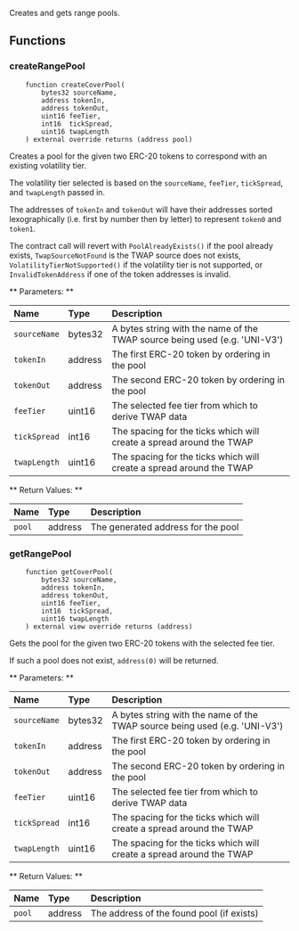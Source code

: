 Creates and gets range pools. 

## Functions

### createRangePool

```solidity
    function createCoverPool(
        bytes32 sourceName,
        address tokenIn,
        address tokenOut,
        uint16 feeTier,
        int16  tickSpread,
        uint16 twapLength
    ) external override returns (address pool)
```
Creates a pool for the given two ERC-20 tokens to correspond with an existing volatility tier.

The volatility tier selected is based on the `sourceName`, `feeTier`, `tickSpread`, and `twapLength` passed in.

The addresses of `tokenIn` and `tokenOut` will have their addresses sorted lexographically (i.e. first by number then by letter) to represent `token0` and `token1`.

The contract call will revert with `PoolAlreadyExists()` if the pool already exists, `TwapSourceNotFound` is the TWAP source does not exists, `VolatilityTierNotSupported()` if the volatility tier is not supported, or `InvalidTokenAddress` if one of the token addresses is invalid.

** Parameters: **

| Name     | Type    | Description                                     |
| :------- | :------ | :---------------------------------------------- |
| `sourceName` | bytes32 | A bytes string with the name of the TWAP source being used (e.g. 'UNI-V3')     |
| `tokenIn` | address | The first ERC-20 token by ordering in the pool     |
| `tokenOut` | address | The second ERC-20 token by ordering in the pool |
| `feeTier`      | uint16  | The selected fee tier from which to derive TWAP data                    |
| `tickSpread`| int16 | The spacing for the ticks which will create a spread around the TWAP |
| `twapLength`| uint16 | The spacing for the ticks which will create a spread around the TWAP |

** Return Values: **

| Name   | Type    | Description                           |
| :----- | :------ | :------------------------------------ |
| `pool` | address | The generated address for the pool    |

### getRangePool

```solidity
    function getCoverPool(
        bytes32 sourceName,
        address tokenIn,
        address tokenOut,
        uint16 feeTier,
        int16  tickSpread,
        uint16 twapLength
    ) external view override returns (address)
```

Gets the pool for the given two ERC-20 tokens with the selected fee tier.

If such a pool does not exist, `address(0)` will be returned.

** Parameters: **

| Name     | Type    | Description                                     |
| :------- | :------ | :---------------------------------------------- |
| `sourceName` | bytes32 | A bytes string with the name of the TWAP source being used (e.g. 'UNI-V3')     |
| `tokenIn` | address | The first ERC-20 token by ordering in the pool     |
| `tokenOut` | address | The second ERC-20 token by ordering in the pool |
| `feeTier`      | uint16  | The selected fee tier from which to derive TWAP data                    |
| `tickSpread`| int16 | The spacing for the ticks which will create a spread around the TWAP |
| `twapLength`| uint16 | The spacing for the ticks which will create a spread around the TWAP |

** Return Values: **

| Name   | Type    | Description                           |
| :----- | :------ | :------------------------------------ |
| `pool` | address | The address of the found pool (if exists)    |

<br/><br/>
<br/><br/>
